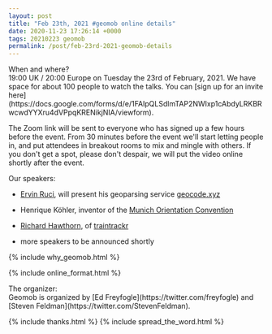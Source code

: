 ```yaml
--- 
layout: post
title: "Feb 23th, 2021 #geomob online details"
date: 2020-11-23 17:26:14 +0000
tags: 20210223 geomob
permalink: /post/feb-23rd-2021-geomob-details
---
```


<div class="heading">When and where?</div>
19:00 UK / 20:00 Europe on Tuesday the 23rd of February, 2021.
We have space for about 100 people to watch
the talks. You can [sign up for an invite here](https://docs.google.com/forms/d/e/1FAIpQLSdlmTAP2NWIxp1cAbdyLRKBRwcwdYYXru4dVPpqKRENikjNIA/viewform).

The Zoom link will be sent to everyone who has signed up a few hours before
the event. From 30 minutes before the event we'll start letting people in, and
put attendees in breakout rooms to mix and mingle with others. If you don't
get a spot, please don't despair, we will put the video online shortly
after the event.

<div class="heading">Our speakers:</div>

* [Ervin Ruci](https://twitter.com/geolytica), will present his geoparsing service [geocode.xyz](https://geocode.xyz/)

* Henrique Köhler, inventor of the [Munich Orientation Convention](http://www.volksnav.de)

* [Richard Hawthorn](https://twitter.com/richardhawthorn), of [traintrackr](https://www.traintrackr.io)

* more speakers to be announced shortly

{% include why_geomob.html %}

{% include online_format.html %}
<div class="heading">The organizer:</div>
Geomob is organized by [Ed Freyfogle](https://twitter.com/freyfogle) and
[Steven Feldman](https://twitter.com/StevenFeldman).

{% include thanks.html %}
{% include spread_the_word.html %}
